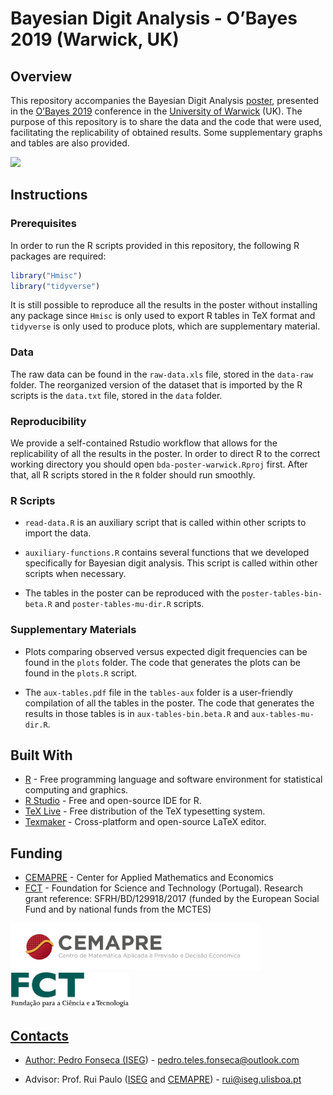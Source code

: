 
<!-- README.md is generated from README.Rmd. Please edit that file -->

# Bayesian Digit Analysis - O’Bayes 2019 (Warwick, UK)

## Overview

This repository accompanies the Bayesian Digit Analysis
[poster](https://github.com/pedro-teles-fonseca/bda-poster-warwick/blob/master/poster.pdf),
presented in the
[O’Bayes 2019](https://warwick.ac.uk/fac/sci/statistics/staff/academic-research/robert/0bayesconference/)
conference in the [University of Warwick](https://warwick.ac.uk) (UK).
The purpose of this repository is to share the data and the code that
were used, facilitating the replicability of obtained results. Some
supplementary graphs and tables are also provided.

<a href="https://github.com/pedro-teles-fonseca/bda-poster-warwick/blob/master/poster.pdf"><img src="https://raw.githubusercontent.com/pedro-teles-fonseca/bayes-digit-analysis-warwick/master/images/poster.png" /></a>

## Instructions

### Prerequisites

In order to run the R scripts provided in this repository, the following
R packages are required:

``` r
library("Hmisc")
library("tidyverse") 
```

It is still possible to reproduce all the results in the poster without
installing any package since `Hmisc` is only used to export R tables in
TeX format and `tidyverse` is only used to produce plots, which are
supplementary material.

### Data

The raw data can be found in the `raw-data.xls` file, stored in the
`data-raw` folder. The reorganized version of the dataset that is
imported by the R scripts is the `data.txt` file, stored in the `data`
folder.

### Reproducibility

We provide a self-contained Rstudio workflow that allows for the
replicability of all the results in the poster. In order to direct R to
the correct working directory you should open `bda-poster-warwick.Rproj`
first. After that, all R scripts stored in the `R` folder should run
smoothly.

### R Scripts

  - `read-data.R` is an auxiliary script that is called within other
    scripts to import the data.

  - `auxiliary-functions.R` contains several functions that we developed
    specifically for Bayesian digit analysis. This script is called
    within other scripts when necessary.

  - The tables in the poster can be reproduced with the
    `poster-tables-bin-beta.R` and `poster-tables-mu-dir.R` scripts.

### Supplementary Materials

  - Plots comparing observed versus expected digit frequencies can be
    found in the `plots` folder. The code that generates the plots can
    be found in the `plots.R` script.

  - The `aux-tables.pdf` file in the `tables-aux` folder is a
    user-friendly compilation of all the tables in the poster. The code
    that generates the results in those tables is in
    `aux-tables-bin.beta.R` and `aux-tables-mu-dir.R`.

## Built With

  - [R](https://www.r-project.org) - Free programming language and
    software environment for statistical computing and graphics.
  - [R Studio](https://www.rstudio.com) - Free and open-source IDE for
    R.
  - [TeX Live](https://www.tug.org/texlive/) - Free distribution of the
    TeX typesetting system.
  - [Texmaker](https://www.xm1math.net/texmaker/) - Cross-platform and
    open-source LaTeX editor.

## Funding

  - [CEMAPRE](https://cemapre.iseg.ulisboa.pt) - Center for Applied
    Mathematics and Economics
  - [FCT](https://www.fct.pt/index.phtml.en) - Foundation for Science
    and Technology (Portugal). Research grant reference:
    SFRH/BD/129918/2017 (funded by the European Social Fund and by
    national funds from the MCTES)

<a href="https://cemapre.iseg.ulisboa.pt"><img src="images/cemapre.png" width="400">
<a href="https://www.fct.pt/index.phtml.en"><img src="images/fct.png" width="190">

## Contacts

  - Author: Pedro Fonseca
    ([ISEG](https://www.iseg.ulisboa.pt/aquila/instituicao/ISEG/)) -
    <pedro.teles.fonseca@outlook.com>

  - Advisor: Prof. Rui Paulo
    ([ISEG](https://www.iseg.ulisboa.pt/aquila/instituicao/ISEG/) and
    [CEMAPRE](https://cemapre.iseg.ulisboa.pt)) - <rui@iseg.ulisboa.pt>
